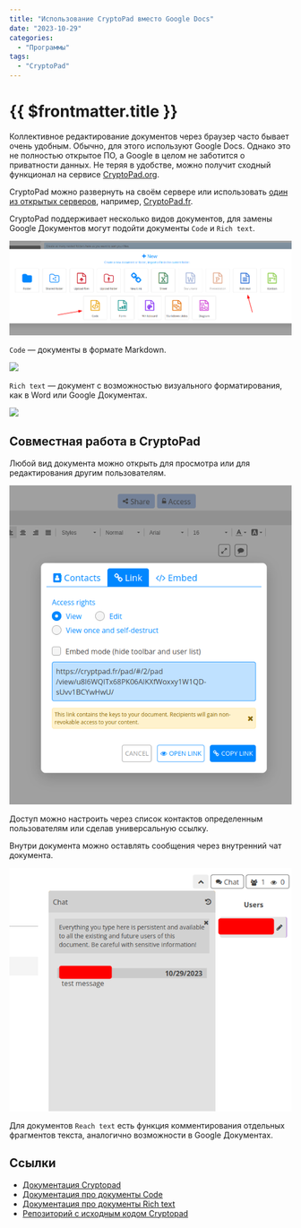 ```yaml
---
title: "Использование CryptoPad вместо Google Docs"
date: "2023-10-29"
categories:
  - "Программы"
tags:
  - "CryptoPad"
---
```


# {{ $frontmatter.title }}

Коллективное редактирование документов через браузер часто бывает очень удобным. Обычно, для этого используют Google Docs. Однако это не полностью открытое ПО, а Google в целом не заботится о приватности данных. Не теряя в удобстве, можно получит сходный функционал на сервисе [CryptoPad.org](https://cryptpad.org/).

CryptoPad можно развернуть на своём сервере или использовать [один из открытых серверов](https://cryptpad.org/instances/), например, [CryptoPad.fr](https://cryptpad.fr/).

CryptoPad поддерживает несколько видов документов, для замены Google Документов могут подойти документы `Code` и `Rich text`.

![](images/cryptopad/cryptopad-01.png)

`Code` — документы в формате Markdown.

![](https://docs.cryptpad.org/en/_images/app-code-preview.png)

`Rich text` — документ с возможностью визуального форматирования, как в Word или Google Документах.

![](https://docs.cryptpad.org/en/_images/app-richtext-preview.png)

## Совместная работа в CryptoPad

Любой вид документа можно открыть для просмотра или для редактирования другим пользователям. 

![](images/cryptopad/cryptopad-02.png)

Доступ можно настроить через список контактов определенным пользователям или сделав универсальную ссылку.

Внутри документа можно оставлять сообщения через внутренний чат документа.

![](images/cryptopad/cryptopad-03.png)

Для документов `Reach text` есть функция комментирования отдельных фрагментов текста, аналогично возможности в Google Документах.

## Ссылки

* [Документация Cryptopad](https://docs.cryptpad.org/en/)
* [Документация про документы Code](https://docs.cryptpad.org/en/user_guide/apps/code.html)
* [Документация про документы Rich text](https://docs.cryptpad.org/en/user_guide/apps/richtext.html)
* [Репозиторий с исходным кодом Cryptopad](https://github.com/cryptpad/cryptpad)